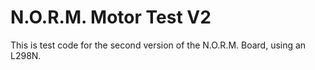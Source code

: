 # N.O.R.M. Motor Test V2

<!-- Harry Boyd - 06/01/2025 - github.com/hboyd255 -->

This is test code for the second version of the N.O.R.M. Board, using an L298N.
